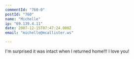 ```yaml
---
commentId: "760-0"
postId: "760"
name: "Michelle"
ip: "69.139.4.11"
date: 2007-12-15T07:47:24.000Z
email: "michelle@mcallister.ws"

---
```

<p>I'm surprised it was intact when I returned home!!!  I love you!</p>